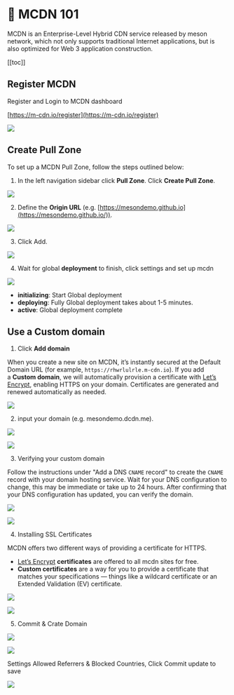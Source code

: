 # 🔆 MCDN 101

MCDN is an Enterprise-Level Hybrid CDN service released by meson network, which not only supports traditional Internet applications, but is also optimized for Web 3 application construction.

[[toc]]

## Register MCDN

Register and Login to MCDN dashboard

[https://m-cdn.io/register](https://m-cdn.io/register)

![](./images/mcdn/mcdn-1.png)

## Create Pull Zone

To set up a MCDN Pull Zone, follow the steps outlined below:

1. In the left navigation sidebar click ****Pull Zone****. Click ****Create Pull Zone****.

![](./images/mcdn/mcdn-2.png)

2. Define the **Origin URL** (e.g. [https://mesondemo.github.io](https://mesondemo.github.io/)).

![](./images/mcdn/mcdn-3.png)

3. Click Add.

![](./images/mcdn/mcdn-4.png)

4. Wait for global **deployment** to finish, click settings and set up mcdn

![](./images/mcdn/mcdn-5.png)

- **initializing**: Start Global deployment
- **deploying**: Fully Global deployment takes about 1-5 minutes.
- **active**: Global deployment complete

## Use a Custom domain

1.  Click **Add domain**

When you create a new site on MCDN, it’s instantly secured at the Default Domain URL (for example, `https://rhwrlulrle.m-cdn.io`). If you add a **Custom domain**, we will automatically provision a certificate with [Let’s Encrypt](https://letsencrypt.org/), enabling HTTPS on your domain. Certificates are generated and renewed automatically as needed.

![](./images/mcdn/mcdn-6.png)

2. input your domain (e.g. mesondemo.dcdn.me). 

![](./images/mcdn/mcdn-7.png)

![](./images/mcdn/mcdn-8.png)

3. Verifying your custom domain

Follow the instructions under "Add a DNS `CNAME` record" to create the `CNAME` record with your domain hosting service. Wait for your DNS configuration to change, this may be immediate or take up to 24 hours. After confirming that your DNS configuration has updated, you can verify the domain. 

![](./images/mcdn/mcdn-9.png)

![](./images/mcdn/mcdn-10.png)

4. Installing SSL Certificates

MCDN offers two different ways of providing a certificate for HTTPS.

- [Let’s Encrypt](https://letsencrypt.org/) **certificates** are offered to all mcdn sites for free.
- **Custom certificates** are a way for you to provide a certificate that matches your specifications — things like a wildcard certificate or an Extended Validation (EV) certificate.

![](./images/mcdn/mcdn-11.png)

![](./images/mcdn/mcdn-12.png)

5. Commit & Crate Domain

![](./images/mcdn/mcdn-13.png)

![](./images/mcdn/mcdn-14.png)

Settings Allowed Referrers & Blocked Countries, Click Commit update to save

![](./images/mcdn/mcdn-15.png)
